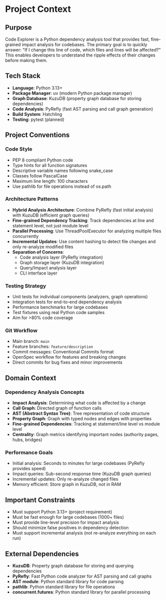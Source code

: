 # Project Context

## Purpose
Code Explorer is a Python dependency analysis tool that provides fast, fine-grained impact analysis for codebases. The primary goal is to quickly answer: "If I change this line of code, which files and lines will be affected?" This enables developers to understand the ripple effects of their changes before making them.

## Tech Stack
- **Language**: Python 3.13+
- **Package Manager**: uv (modern Python package manager)
- **Graph Database**: KuzuDB (property graph database for storing dependencies)
- **Code Analysis**: PyRefly (fast AST parsing and call graph generation)
- **Build System**: Hatchling
- **Testing**: pytest (planned)

## Project Conventions

### Code Style
- PEP 8 compliant Python code
- Type hints for all function signatures
- Descriptive variable names following snake_case
- Classes follow PascalCase
- Maximum line length: 100 characters
- Use pathlib for file operations instead of os.path

### Architecture Patterns
- **Hybrid Analysis Architecture**: Combine PyRefly (fast initial analysis) with KuzuDB (efficient graph queries)
- **Fine-grained Dependency Tracking**: Track dependencies at line and statement level, not just module level
- **Parallel Processing**: Use ThreadPoolExecutor for analyzing multiple files concurrently
- **Incremental Updates**: Use content hashing to detect file changes and only re-analyze modified files
- **Separation of Concerns**:
  - Code analysis layer (PyRefly integration)
  - Graph storage layer (KuzuDB integration)
  - Query/Impact analysis layer
  - CLI interface layer

### Testing Strategy
- Unit tests for individual components (analyzers, graph operations)
- Integration tests for end-to-end dependency analysis
- Performance benchmarks for large codebases
- Test fixtures using real Python code samples
- Aim for >80% code coverage

### Git Workflow
- Main branch: `main`
- Feature branches: `feature/description`
- Commit messages: Conventional Commits format
- OpenSpec workflow for features and breaking changes
- Direct commits for bug fixes and minor improvements

## Domain Context

### Dependency Analysis Concepts
- **Impact Analysis**: Determining what code is affected by a change
- **Call Graph**: Directed graph of function calls
- **AST (Abstract Syntax Tree)**: Tree representation of code structure
- **Property Graph**: Graph with typed nodes and edges with properties
- **Fine-grained Dependencies**: Tracking at statement/line level vs module level
- **Centrality**: Graph metrics identifying important nodes (authority pages, hubs, bridges)

### Performance Goals
- Initial analysis: Seconds to minutes for large codebases (PyRefly provides speed)
- Impact queries: Sub-second response time (KuzuDB graph queries)
- Incremental updates: Only re-analyze changed files
- Memory efficient: Store graph in KuzuDB, not in RAM

## Important Constraints
- Must support Python 3.13+ (project requirement)
- Must be fast enough for large codebases (1000+ files)
- Must provide line-level precision for impact analysis
- Should minimize false positives in dependency detection
- Must support incremental analysis (not re-analyze everything on each run)

## External Dependencies
- **KuzuDB**: Property graph database for storing and querying dependencies
- **PyRefly**: Fast Python code analyzer for AST parsing and call graphs
- **AST module**: Python standard library for code parsing
- **pathlib**: Python standard library for file operations
- **concurrent.futures**: Python standard library for parallel processing
